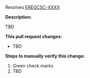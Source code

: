 Resolves [EREGCSC-XXXX](https://jiraent.cms.gov/browse/EREGCSC-XXXX)

**Description:**

TBD

**This pull request changes:**

- TBD

**Steps to manually verify this change:**

1. Green check marks
2. TBD

